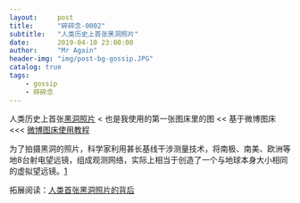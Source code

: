```yaml
---
layout:     post 
title:      "碎碎念-0002"
subtitle:   "人类历史上首张黑洞照片"
date:       2019-04-10 23:00:00
author:     "Mr Again"
header-img: "img/post-bg-gossip.JPG"
catalog: true
tags:
    - gossip
    - 碎碎念
---
```


人类历史上首张[黑洞照片](http://ww1.sinaimg.cn/large/aaad9794gy1g1xxc500j3j20zk0kq74g.jpg)
< 也是我使用的第一张图床里的图
<< 基于微博图床
<<< [微博图床使用教程](https://baijiahao.baidu.com/s?id=1610685853386477422&wfr=spider&for=pc&isFailFlag=1)

为了拍摄黑洞的照片，科学家利用甚长基线干涉测量技术，将南极、南美、欧洲等地8台射电望远镜，组成观测网络，实际上相当于创造了一个与地球本身大小相同的虚拟望远镜。[1]

拓展阅读：[人类首张黑洞照片的背后](http://blog.sciencenet.cn/home.php?mod=space&uid=39356&do=blog&id=1172517)


[1]:http://blog.sciencenet.cn/home.php?mod=space&uid=50811&do=blog&id=1172490